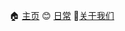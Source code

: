 🏠 [主页](https://xiandeshen.github.io/home.html)
😊 [日常](https://xiandeshen.github.io/daily.html)
👦[关于我们](https://xiandeshen.github.io/about.html)
